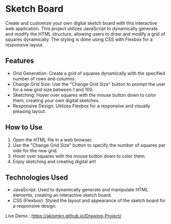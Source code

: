 # Sketch Board

Create and customize your own digital sketch board with this interactive web application. This project utilizes JavaScript to dynamically generate and modify the HTML structure, allowing users to draw and modify a grid of squares dynamically. The styling is done using CSS with Flexbox for a responsive layout.

## Features
- Grid Generation: Create a grid of squares dynamically with the specified number of rows and columns.
- Change Grid Size: Use the "Change Grid Size" button to prompt the user for a new grid size between 1 and 100.
- Sketching: Hover over squares with the mouse button down to color them, creating your own digital sketches.
- Responsive Design: Utilizes Flexbox for a responsive and visually pleasing layout.

## How to Use
1. Open the HTML file in a web browser.
2. Use the "Change Grid Size" button to specify the number of squares per side for the new grid.
3. Hover over squares with the mouse button down to color them.
4. Enjoy sketching and creating digital art!

## Technologies Used
- JavaScript: Used to dynamically generate and manipulate HTML elements, creating an interactive sketch board.
- CSS (Flexbox): Styled the layout and appearance of the sketch board for a responsive design.

Live Demo : https://akismkn.github.io/Drawing-Project/